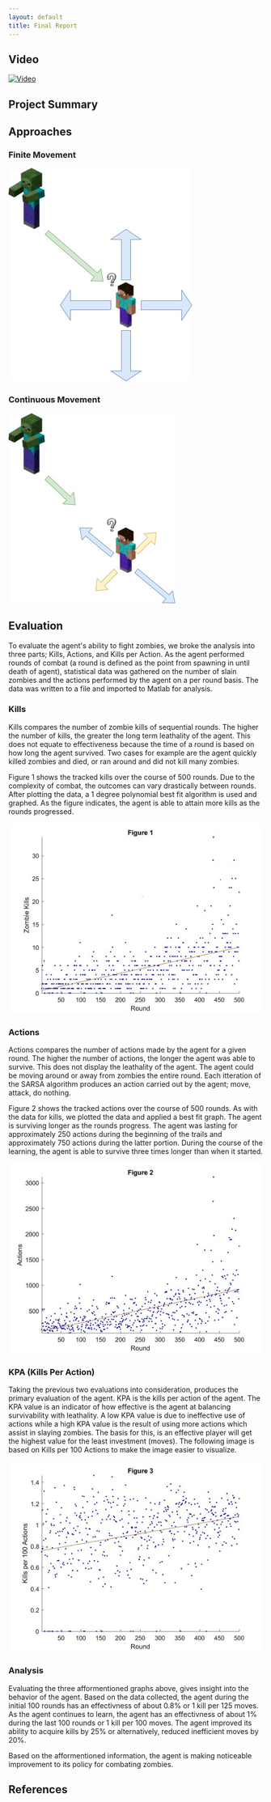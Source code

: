 ```yaml
---
layout: default
title: Final Report
---
```


## Video
<!--- Video: Use a level two header to at the very top, and embed the video of your project. In order to embed
the video, find your YouTube video ID, and insert the following in final.md after the header:
[![IMAGE ALT TEXT HERE](https://img.youtube.com/vi/YOUTUBE_VIDEO_ID_HERE/0.jpg)]
(https://www.youtube.com/watch?v=YOUTUBE_VIDEO_ID_HERE)
As in the status report, the video should contain a brief problem description (using images, screenshots,
or screen captures), an example capture of how a simple baseline performs, and an example capture of
a run that is your best. You are free to include more details, such as summary of how you did it, some of
the failure cases, but it is not needed. The video should be a maximum of three minutes (less is fine), of
reasonably high quality, i.e. a minimum resolution of 1200 × 720 (i.e. 720p), and speech, if any, should be
comprehensible. --->

<!--- placeholder until I upload final video --->
[![Video](https://img.youtube.com/vi/XQKkRI_ZEMI/0.jpg)](https://www.youtube.com/watch?v=XQKkRI_ZEMI)

## Project Summary
<!--- Project Summary: Use another level-two header to start a Project Summary section. Write a few paragraphs
summarizing the goals of the project (yes, yet again, but updated/improved version from the status). In
particular, make sure that the problem is clearly defined here, and feel free to use an image or so to set up
the task. Part of the evaluation will be on how well you are able to motivate the challenges of the problem,
i.e. why is it not trivial, and why you need AI/ML algorithms to solve it. --->



## Approaches
<!--- Approaches: Use another level-two header called Approaches, In this section, describe both the baselines
and your proposed approach(es). Describe precisely what the advantages and disadvantages of each are,
for example, why one might be more accurate, need less data, take more time, overfit, and so on. Include
enough technical information to be able to (mostly) reproduce your project, in particular, use pseudocode
and equations as much as possible. --->



### Finite Movement
![Finite Movement](directional_movement.jpg)

### Continuous Movement
![Continuous Movement](strafe_movement.jpg)

## Evaluation
<!--- Evaluation: An important aspect of your project, as I’ve mentioned several times now, is evaluating your
project. Be clear and precise about describing the evaluation setup, for both quantitative and qualitative
results. Present the results to convince the reader that you have solved the problem, to whatever extent you
claim you have. Use plots, charts, tables, screenshots, figures, etc. as needed. I expect you will need at least
a few paragraphs to describe each type of evaluation that you perform. --->

To evaluate the agent's ability to fight zombies, we broke the analysis into three parts; Kills, Actions, and Kills per Action. As the agent performed rounds of combat (a round is defined as the point from spawning in until death of agent), statistical data was gathered on the number of slain zombies and the actions performed by the agent on a per round basis. The data was written to a file and imported to Matlab for analysis.

### Kills
Kills compares the number of zombie kills of sequential rounds. The higher the number of kills, the greater the long term leathality of the agent. This does not equate to effectiveness because the time of a round is based on how long the agent survived. Two cases for example are the agent quickly killed zombies and died, or ran around and did not kill many zombies. 

Figure 1 shows the tracked kills over the course of 500 rounds. Due to the complexity of combat, the outcomes can vary drastically between rounds. After plotting the data, a 1 degree polynomial best fit algorithm is used and graphed. As the figure indicates, the agent is able to attain more kills as the rounds progressed.

![Graph of Kills](kills.jpg)

### Actions
Actions compares the number of actions made by the agent for a given round. The higher the number of actions, the longer the agent was able to survive. This does not display the leathality of the agent. The agent could be moving around or away from zombies the entire round. Each itteration of the SARSA algorithm produces an action carried out by the agent; move, attack, do nothing.

Figure 2 shows the tracked actions over the course of 500 rounds. As with the data for kills, we plotted the data and applied a best fit graph. The agent is surviving longer as the rounds progress. The agent was lasting for approximately 250 actions during the beginning of the trails and approximately 750 actions during the latter portion. During the course of the learning, the agent is able to survive three times longer than when it started.

![Graph of Actions](actions.jpg)

### KPA (Kills Per Action)
Taking the previous two evaluations into consideration, produces the primary evaluation of the agent. KPA is the kills per action of the agent. The KPA value is an indicator of how effective is the agent at balancing survivability with leathality. A low KPA value is due to ineffective use of actions while a high KPA value is the result of using more actions which assist in slaying zombies. The basis for this, is an effective player will get the highest value for the least investment (moves). The following image is based on Kills per 100 Actions to make the image easier to visualize. 

![Graph of KPA](kpa.jpg)

### Analysis
Evaluating the three afformentioned graphs above, gives insight into the behavior of the agent. Based on the data collected, the agent during the initial 100 rounds has an effectivness of about 0.8% or 1 kill per 125 moves. As the agent continues to learn, the agent has an effectivness of about 1% during the last 100 rounds or 1 kill per 100 moves. The agent improved its ability to acquire kills by 25% or alternatively, reduced inefficient moves by 20%.

Based on the afformentioned information, the agent is making noticeable improvement to its policy for combating zombies.




## References
<!--- References: Make a list of work you’re citing in your description above (starting with a level-two header).
This should include any papers you think are relevant, third-party source code you used, sources for any of
the images that you didn’t create, and any other websites/links you found useful. --->
